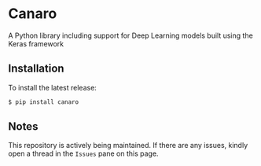 # Canaro
A Python library including support for Deep Learning models built using the Keras framework

## Installation
To install the latest release:
```python
$ pip install canaro
```

## Notes
This repository is actively being maintained. If there are any issues, kindly open a thread in the `Issues` pane on this page. 
